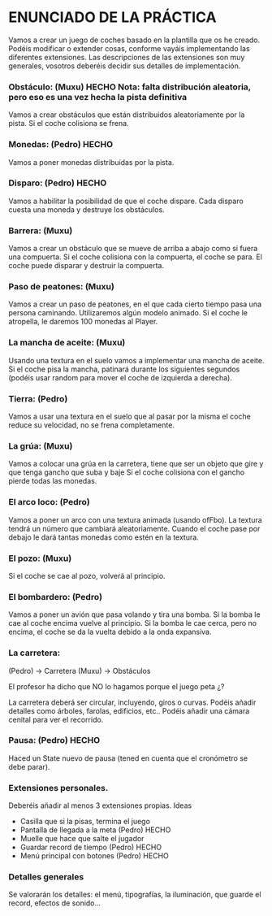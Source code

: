 # ENUNCIADO DE LA PRÁCTICA

Vamos a crear un juego de coches basado en la plantilla que os he creado. Podéis modificar o extender cosas, conforme vayáis implementando las diferentes extensiones.
Las descripciones de las extensiones son muy generales, vosotros deberéis decidir sus detalles de implementación.

### Obstáculo:	(Muxu) HECHO   Nota: falta distribución aleatoria, pero eso es una vez hecha la pista definitiva

Vamos a crear obstáculos que están distribuidos aleatoriamente por la pista.
Si el coche colisiona se frena.

### Monedas: (Pedro)	HECHO

Vamos a poner monedas distribuidas por la pista. 

### Disparo: (Pedro)	HECHO

Vamos a habilitar la posibilidad de que el coche dispare. Cada disparo cuesta una moneda y destruye los obstáculos.


### Barrera:	(Muxu)

Vamos a crear un obstáculo que se mueve de arriba a abajo como si fuera una compuerta. 
Si el coche colisiona con la compuerta, el coche se para.
El coche puede disparar y destruir la compuerta.

### Paso de peatones:	(Muxu)

Vamos a crear un paso de peatones, en el que cada cierto tiempo pasa una persona caminando. 
Utilizaremos algún modelo animado.
Si el coche le atropella, le daremos 100 monedas al Player.


### La mancha de aceite:	(Muxu)

Usando una textura en el suelo vamos a implementar una mancha de aceite. Si el coche pisa la mancha, patinará durante los siguientes segundos (podéis usar random para mover el coche de izquierda a derecha).

### Tierra:	(Pedro)

Vamos a usar una textura en el suelo que al pasar por la misma el coche reduce su velocidad, no se frena completamente. 


### La grúa:	(Muxu)

Vamos a colocar una grúa en la carretera, tiene que ser un objeto que gire y que tenga gancho que suba y baje
Si el coche colisiona con el gancho pierde todas las monedas.

### El arco loco:	(Pedro)

Vamos a poner un arco con una textura animada (usando ofFbo). 
La textura tendrá un número que cambiará aleatoriamente.
Cuando el coche pase por debajo le dará tantas monedas como estén en la textura.


### El pozo:	(Muxu)

Si el coche se cae al pozo, volverá al principio.


### El bombardero:	(Pedro)

Vamos a poner un avión que pasa volando y tira una bomba. 
Si la bomba le cae al coche encima vuelve al principio.
Si la bomba le cae cerca, pero no encima, el coche se da la vuelta debido a la onda expansiva. 

### La carretera:

(Pedro) -> Carretera
(Muxu) -> Obstáculos

El profesor ha dicho que NO lo hagamos porque el juego peta ¿?

La carretera deberá ser circular, incluyendo, giros o curvas.
Podéis añadir detalles como árboles, farolas, edificios, etc..
Podéis añadir una cámara cenital para ver el recorrido.

### Pausa:	(Pedro)	HECHO

Haced un State nuevo de pausa (tened en cuenta que el cronómetro se debe parar).

### Extensiones personales.

Deberéis añadir al menos 3 extensiones propias.
Ideas
- Casilla que si la pisas, termina el juego
- Pantalla de llegada a la meta	(Pedro)	HECHO
- Muelle que hace que salte el jugador
- Guardar record de tiempo	(Pedro)	HECHO
- Menú principal con botones (Pedro)	HECHO

### Detalles generales

Se valorarán los detalles: el menú, tipografías, la iluminación, que guarde el record, efectos de sonido...
